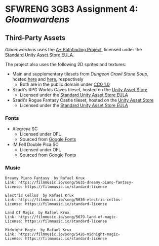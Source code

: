 # SFWRENG 3GB3 Assignment 4: *Gloamwardens*

## Third-Party Assets

*Gloamwardens* uses the [A\* Pathfinding Project](https://arongranberg.com/astar/), licensed under the [Standard Unity Asset Store EULA](https://unity3d.com/legal/as_terms).

The project also uses the following 2D sprites and textures:

- Main and supplementary tilesets from *Dungeon Crawl Stone Soup*, hosted [here](https://opengameart.org/content/dungeon-crawl-32x32-tiles)
  and [here](https://opengameart.org/content/dungeon-crawl-32x32-tiles-supplemental), respectively
  - Both are in the public domain under [CC0 1.0](http://creativecommons.org/publicdomain/zero/1.0/)
- Szadi's RPG Worlds Caves tileset, hosted on the [Unity Asset Store](https://assetstore.unity.com/packages/2d/environments/rpg-worlds-caves-167274)
  - Licensed under the [Standard Unity Asset Store EULA](https://unity3d.com/legal/as_terms)
- Szadi's Rogue Fantasy Castle tileset, hosted on the [Unity Asset Store](https://assetstore.unity.com/packages/2d/environments/rogue-fantasy-castle-164725)
  - Licensed under the [Standard Unity Asset Store EULA](https://unity3d.com/legal/as_terms)

### Fonts

- Alegreya SC
  - Licensed under OFL
  - Sourced from [Google Fonts](https://fonts.google.com/specimen/Alegreya+SC)
- IM Fell Double Pica SC
  - Licensed under OFL
  - Sourced from [Google Fonts](https://fonts.google.com/specimen/IM+Fell+Double+Pica+SC)

### Music

    Dreamy Piano Fantasy  by Rafael Krux
    Link: https://filmmusic.io/song/5635-dreamy-piano-fantasy-
    License: https://filmmusic.io/standard-license

    Electric Cellos  by Rafael Krux
    Link: https://filmmusic.io/song/5636-electric-cellos-
    License: https://filmmusic.io/standard-license

    Land Of Magic  by Rafael Krux
    Link: https://filmmusic.io/song/5679-land-of-magic-
    License: https://filmmusic.io/standard-license

    Midnight Magic  by Rafael Krux
    Link: https://filmmusic.io/song/5426-midnight-magic-
    License: https://filmmusic.io/standard-license
